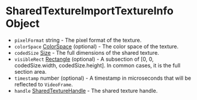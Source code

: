 # SharedTextureImportTextureInfo Object

* `pixelFormat` string - The pixel format of the texture.
* `colorSpace` [ColorSpace](color-space.md) (optional) - The color space of the texture.
* `codedSize` [Size](size.md) - The full dimensions of the shared texture.
* `visibleRect` [Rectangle](rectangle.md) (optional) - A subsection of [0, 0, codedSize.width, codedSize.height]. In common cases, it is the full section area.
* `timestamp` number (optional) - A timestamp in microseconds that will be reflected to `VideoFrame`.
* `handle` [SharedTextureHandle](shared-texture-handle.md) - The shared texture handle.
